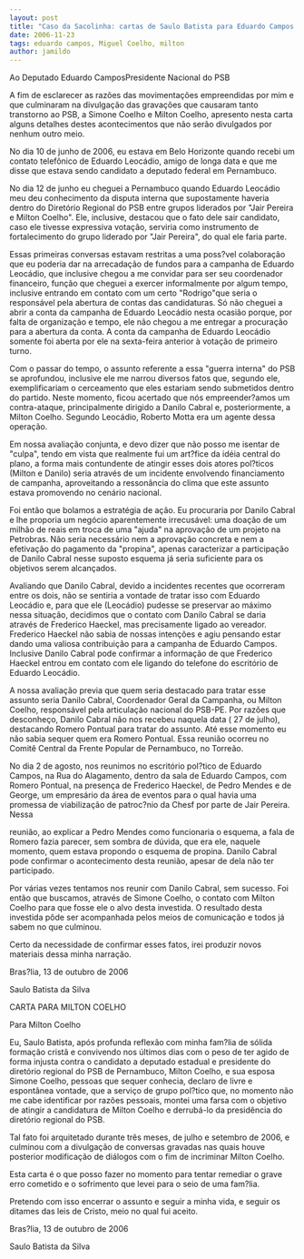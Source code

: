 ```yaml
---
layout: post
title: "Caso da Sacolinha: cartas de Saulo Batista para Eduardo Campos e Milton Coelho"
date: 2006-11-23
tags: eduardo campos, Miguel Coelho, milton
author: jamildo
---
```

Ao Deputado Eduardo CamposPresidente Nacional do PSB

A fim de esclarecer as raz&otilde;es das movimenta&ccedil;&otilde;es empreendidas por mim e que culminaram na divulga&ccedil;&atilde;o das grava&ccedil;&otilde;es que causaram tanto transtorno ao PSB, a Simone Coelho e Milton Coelho, apresento nesta carta alguns detalhes destes acontecimentos que n&atilde;o ser&atilde;o divulgados por nenhum outro meio.

No dia 10 de junho de 2006, eu estava em Belo Horizonte quando recebi um contato telef&ocirc;nico de Eduardo Leoc&aacute;dio, amigo de longa data e que me disse que estava sendo candidato a deputado federal em Pernambuco.

No dia 12 de junho eu cheguei a Pernambuco quando Eduardo Leoc&aacute;dio meu deu conhecimento da disputa interna que supostamente haveria dentro do Diret&oacute;rio Regional do PSB entre grupos liderados por "Jair Pereira e Milton Coelho". Ele, inclusive, destacou que o fato dele sair candidato, caso ele tivesse expressiva vota&ccedil;&atilde;o, serviria como instrumento de fortalecimento do grupo liderado por "Jair Pereira", do qual ele faria parte.

Essas primeiras conversas estavam restritas a uma poss?vel colabora&ccedil;&atilde;o que eu poderia dar na arrecada&ccedil;&atilde;o de fundos para a campanha de Eduardo Leoc&aacute;dio, que inclusive chegou a me convidar para ser seu coordenador financeiro, fun&ccedil;&atilde;o que cheguei a exercer informalmente por algum tempo, inclusive entrando em contato com um certo "Rodrigo"que seria o respons&aacute;vel pela abertura de contas das candidaturas. S&oacute; n&atilde;o cheguei a abrir a conta da campanha de Eduardo Leoc&aacute;dio nesta ocasi&atilde;o porque, por falta de organiza&ccedil;&atilde;o e tempo, ele n&atilde;o chegou a me entregar a procura&ccedil;&atilde;o para a abertura da conta. A conta da campanha de Eduardo Leoc&aacute;dio somente foi aberta por ele na sexta-feira anterior &agrave; vota&ccedil;&atilde;o de primeiro turno.

Com o passar do tempo, o assunto referente a essa "guerra interna" do PSB se aprofundou, inclusive ele me narrou diversos fatos que, segundo ele, exemplificariam o cerceamento que eles estariam sendo submetidos dentro do partido. Neste momento, ficou acertado que n&oacute;s empreender?amos um contra-ataque, principalmente dirigido a Danilo Cabral e, posteriormente, a Milton Coelho. Segundo Leoc&aacute;dio, Roberto Motta era um agente dessa opera&ccedil;&atilde;o.

Em nossa avalia&ccedil;&atilde;o conjunta, e devo dizer que n&atilde;o posso me isentar de "culpa", tendo em vista que realmente fui um art?fice da id&eacute;ia central do plano, a forma mais contundente de atingir esses dois atores pol?ticos (Milton e Danilo) seria atrav&eacute;s de um incidente envolvendo financiamento de campanha, aproveitando a resson&acirc;ncia do clima que este assunto estava promovendo no cen&aacute;rio nacional.

Foi ent&atilde;o que bolamos a estrat&eacute;gia de a&ccedil;&atilde;o. Eu procuraria por Danilo Cabral e lhe proporia um neg&oacute;cio aparentemente irrecus&aacute;vel: uma doa&ccedil;&atilde;o de um milh&atilde;o de reais em troca de uma "ajuda" na aprova&ccedil;&atilde;o de um projeto na Petrobras. N&atilde;o seria necess&aacute;rio nem a aprova&ccedil;&atilde;o concreta e nem a efetiva&ccedil;&atilde;o do pagamento da "propina", apenas caracterizar a participa&ccedil;&atilde;o de Danilo Cabral nesse suposto esquema j&aacute; seria suficiente para os objetivos serem alcan&ccedil;ados.

Avaliando que Danilo Cabral, devido a incidentes recentes que ocorreram entre os dois, n&atilde;o se sentiria a vontade de tratar isso com Eduardo Leoc&aacute;dio e, para que ele (Leoc&aacute;dio) pudesse se preservar ao m&aacute;ximo nessa situa&ccedil;&atilde;o, decidimos que o contato com Danilo Cabral se daria atrav&eacute;s de Frederico Haeckel, mas precisamente ligado ao vereador. Frederico Haeckel n&atilde;o sabia de nossas inten&ccedil;&otilde;es e agiu pensando estar dando uma valiosa contribui&ccedil;&atilde;o para a campanha de Eduardo Campos. Inclusive Danilo Cabral pode confirmar a informa&ccedil;&atilde;o de que Frederico Haeckel entrou em contato com ele ligando do telefone do escrit&oacute;rio de Eduardo Leoc&aacute;dio.

A nossa avalia&ccedil;&atilde;o previa que quem seria destacado para tratar esse assunto seria Danilo Cabral, Coordenador Geral da Campanha, ou Milton Coelho, respons&aacute;vel pela articula&ccedil;&atilde;o nacional do PSB-PE. Por raz&otilde;es que desconhe&ccedil;o, Danilo Cabral n&atilde;o nos recebeu naquela data ( 27 de julho), destacando Romero Pontual para tratar do assunto. At&eacute; esse momento eu n&atilde;o sabia sequer quem era Romero Pontual. Essa reuni&atilde;o ocorreu no Comit&ecirc; Central da Frente Popular de Pernambuco, no Torre&atilde;o.

No dia 2 de agosto, nos reunimos no escrit&oacute;rio pol?tico de Eduardo Campos, na Rua do Alagamento, dentro da sala de Eduardo Campos, com Romero Pontual, na presen&ccedil;a de Frederico Haeckel, de Pedro Mendes e de George, um empres&aacute;rio da &aacute;rea de eventos para o qual havia uma promessa de viabiliza&ccedil;&atilde;o de patroc?nio da Chesf por parte de Jair Pereira. Nessa

reuni&atilde;o, ao explicar a Pedro Mendes como funcionaria o esquema, a fala de Romero fazia parecer, sem sombra de d&uacute;vida, que era ele, naquele momento, quem estava propondo o esquema de propina. Danilo Cabral pode confirmar o acontecimento desta reuni&atilde;o, apesar de dela n&atilde;o ter participado.

Por v&aacute;rias vezes tentamos nos reunir com Danilo Cabral, sem sucesso. Foi ent&atilde;o que buscamos, atrav&eacute;s de Simone Coelho, o contato com Milton Coelho para que fosse ele o alvo desta investida. O resultado desta investida p&ocirc;de ser acompanhada pelos meios de comunica&ccedil;&atilde;o e todos j&aacute; sabem no que culminou.

Certo da necessidade de confirmar esses fatos, irei produzir novos materiais dessa minha narra&ccedil;&atilde;o.

Bras?lia, 13 de outubro de 2006

Saulo Batista da Silva

CARTA PARA MILTON COELHO

Para Milton Coelho

Eu, Saulo Batista, ap&oacute;s profunda reflex&atilde;o com minha fam?lia de s&oacute;lida forma&ccedil;&atilde;o crist&atilde; e convivendo nos &uacute;ltimos dias com o peso de ter agido de forma injusta contra o candidato a deputado estadual e presidente do diret&oacute;rio regional do PSB de Pernambuco, Milton Coelho, e sua esposa Simone Coelho, pessoas que sequer conhecia, declaro de livre e espont&acirc;nea vontade, que a servi&ccedil;o de grupo pol?tico que, no momento n&atilde;o me cabe identificar por raz&otilde;es pessoais, montei uma farsa com o objetivo de atingir a candidatura de Milton Coelho e derrub&aacute;-lo da presid&ecirc;ncia do diret&oacute;rio regional do PSB.

Tal fato foi arquitetado durante tr&ecirc;s meses, de julho e setembro de 2006, e culminou com a divulga&ccedil;&atilde;o de conversas gravadas nas quais houve posterior modifica&ccedil;&atilde;o de di&aacute;logos com o fim de incriminar Milton Coelho.

Esta carta &eacute; o que posso fazer no momento para tentar remediar o grave erro cometido e o sofrimento que levei para o seio de uma fam?lia.

Pretendo com isso encerrar o assunto e seguir a minha vida, e seguir os ditames das leis de Cristo, meio no qual fui aceito.

Bras?lia, 13 de outubro de 2006

Saulo Batista da Silva